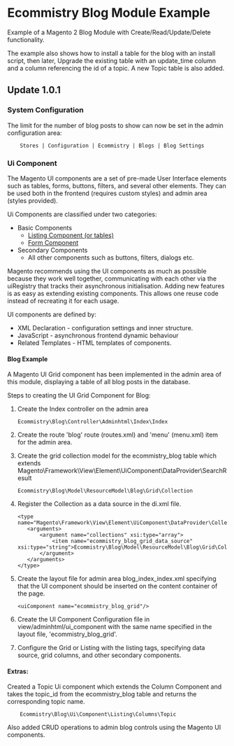 # Ecommistry Blog Module Example

Example of a Magento 2 Blog Module with Create/Read/Update/Delete functionality.

The example also shows how to install a table for the blog with an install
script, then later, Upgrade the existing table with an update_time column 
and a column referencing the id of a topic. A new Topic table is also added. 

## Update 1.0.1

### System Configuration
The limit for the number of blog posts to show can now be set in the admin 
configuration area:

        Stores | Configuration | Ecommistry | Blogs | Blog Settings

### Ui Component

The Magento UI components are a set of pre-made User Interface elements such as
tables, forms, buttons, filters, and several other elements. They can be used
both in the frontend (requires custom styles) and admin area (styles provided). 

Ui Components are classified under two categories:
* Basic Components
    * [Listing Component (or tables)](https://devdocs.magento.com/guides/v2.2/ui_comp_guide/components/ui-listing-grid.html)
    * [Form Component](https://devdocs.magento.com/guides/v2.2/ui_comp_guide/components/ui-form.html)
 * Secondary Components
    * All other components such as buttons, filters, dialogs etc.
 
 Magento recommends using the UI components as much as possible because they 
 work well together, communicating with each other via the uiRegistry that tracks 
 their asynchronous initialisation. Adding new features is as easy as extending 
 existing components. This allows one reuse code instead of recreating it for 
 each usage.  
 
 UI components are defined by:
  * XML Declaration - configuration settings and inner structure.
  * JavaScript - asynchronous frontend dynamic behaviour 
  * Related Templates - HTML templates of components. 
  
 #### Blog Example
 
 A Magento UI Grid component has been implemented in the admin area of this module,
 displaying a table of all blog posts in the database. 
 
 Steps to creating the UI Grid Component for Blog:
 1. Create the Index controller on the admin area
  
        Ecommistry\Blog\Controller\Adminhtml\Index\Index 
 
 2. Create the route 'blog' route (routes.xml) and 'menu' (menu.xml) item for 
    the admin area.
 
 3. Create the grid collection model for the ecommistry_blog table which extends 
    Magento\Framework\View\Element\UiComponent\DataProvider\SearchResult
 
        Ecommistry\Blog\Model\ResourceModel\Blog\Grid\Collection
 
 4. Register the Collection as a data source in the di.xml file.
     ```
    <type name="Magento\Framework\View\Element\UiComponent\DataProvider\CollectionFactory">
        <arguments>
            <argument name="collections" xsi:type="array">
                <item name="ecommistry_blog_grid_data_source" xsi:type="string">Ecommistry\Blog\Model\ResourceModel\Blog\Grid\Collection</item>
            </argument>
        </arguments>
    </type>
     ```
 5. Create the layout file for admin area blog_index_index.xml specifying that the UI component
    should be inserted on the content container of the page. 
    
        <uiComponent name="ecommistry_blog_grid"/>
 
 6. Create the UI Component Configuration file in view/adminhtml/ui_component
    with the same name specified in the layout file, 'ecommistry_blog_grid'.        
 
 7. Configure the Grid or Listing with the listing tags, specifying data source,
    grid columns, and other secondary components.
    
 #### Extras:
 Created a Topic Ui component which extends the Column Component and takes 
 the topic_id from the ecommistry_blog table and returns the corresponding topic 
 name. 
 
        Ecommistry\Blog\Ui\Component\Listing\Columns\Topic
        
 Also added CRUD operations to admin blog controls using the Magento UI components. 